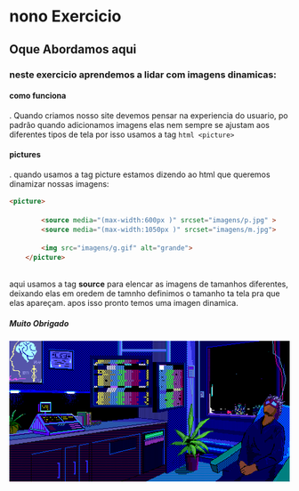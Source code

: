 # nono Exercicio

## Oque Abordamos aqui

### neste exercicio aprendemos a lidar com imagens dinamicas:

#### como funciona
. Quando criamos nosso site devemos pensar na experiencia do usuario, po padrão quando adicionamos imagens elas nem sempre se ajustam aos diferentes tipos de tela por isso usamos a tag ```html <picture>```
#### pictures
. quando usamos a tag picture estamos dizendo ao html que queremos dinamizar nossas imagens:

```html
<picture>   
     
        <source media="(max-width:600px )" srcset="imagens/p.jpg" >
        <source media="(max-width:1050px )" srcset="imagens/m.jpg">

        <img src="imagens/g.gif" alt="grande">
    </picture>
    
```

aqui usamos a tag <strong>source</strong> para elencar as imagens de tamanhos diferentes, deixando elas em oredem de tamnho definimos o tamanho ta tela pra que elas apareçam.
apos isso pronto temos uma imagen dinamica.


##### Muito Obrigado
<img src="imagens/g.gif"  alt="favicon">


